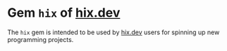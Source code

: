 # Gem `hix` of [hix.dev](https://hix.dev)

The `hix` gem is intended to be used by [hix.dev](https://hix.dev) users for
spinning up new programming projects.
